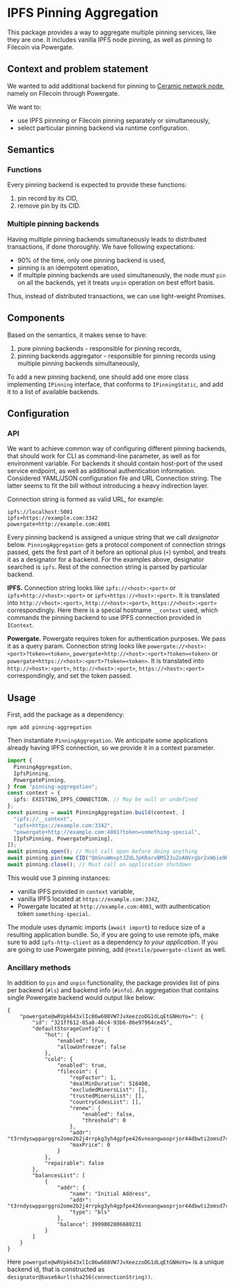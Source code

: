 # IPFS Pinning Aggregation

This package provides a way to aggregate multiple pinning services, like they are one.
It includes vanilla IPFS node pinning, as well as pinning to Filecoin via Powergate.

## Context and problem statement

We wanted to add additional backend for pinning to [Ceramic network node](https://github.com/ceramicnetwork/js-ceramic), namely on Filecoin through Powergate.

We want to:

- use IPFS pinnning or Filecoin pinning separately or simultaneously,
- select particular pinning backend via runtime configuration.

## Semantics

### Functions

Every pinning backend is expected to provide these functions:

1. pin record by its CID,
2. remove pin by its CID.

### Multiple pinning backends

Having multiple pinning backends simultaneously leads to distributed transactions, if done thoroughly. We have following expectations:

- 90% of the time, only one pinning backend is used,
- pinning is an idempotent operation,
- if multiple pinning backends are used simultaneously, the node _must_ `pin` on all the backends, yet it treats `unpin` operation on best effort basis.

Thus, instead of distributed transactions, we can use light-weight Promises.

## Components

Based on the semantics, it makes sense to have:

1. pure pinning backends - responsible for pinning records,
2. pinning backends aggregator - responsible for pinning records using multiple pinning backends simultaneously,

To add a new pinning backend, one should add one more class implementing `IPinning` interface, that conforms to `IPinningStatic`, and add it to a list of available backends.

## Configuration

### API

We want to achieve common way of configuring different pinning backends, that should work for CLI as command-line parameter, as well as for environment variable. For backends it should contain host-port of the used service endpoint, as well as additional authentication information. Considered YAML/JSON configuration file and URL Connection string. The latter seems to fit the bill without introducing a heavy indirection layer.

Connection string is formed as valid URL, for example:

```
ipfs://localhost:5001
ipfs+https://example.com:3342
powergate+http://example.com:4001
```

Every pinning backend is assigned a unique string that we call _designator_ below. `PinningAggregation` gets a protocol component of connection strings passed, gets the first part of it before an optional plus (`+`) symbol, and treats it as a designator for a backend.
For the examples above, designator searched is `ipfs`. Rest of the connection string is parsed by particular backend.

**IPFS.** Connection string looks like `ipfs://<host>:<port>` or `ipfs+http://<host>:<port>` or `ipfs+https://<host>:<port>`. It is translated into `http://<host>:<port>`, `http://<host>:<port>`, `https://<host>:<port>` correspondingly.
Here there is a special hostname `__context` used, which commands the pinning backend to use IPFS connection provided in `IContext`.

**Powergate.** Powergate requires token for authentication purposes. We pass it as a query param. Connection string looks like `powergate://<host>:<port>?token=<token>`, `powergate+http://<host>:<port>?token=<token>` or `powergate+https://<host>:<port>?token=<token>`. It is translated into `http://<host>:<port>`, `http://<host>:<port>`, `https://<host>:<port>` correspondingly, and set the token passed.

## Usage

First, add the package as a dependency:

```
npm add pinning-aggregation
```

Then instantiate `PinningAggregation`. We anticipate some applications already having IPFS connection, so we provide it in a context parameter.

```typescript
import {
  PinningAggregation,
  IpfsPinning,
  PowergatePinning,
} from "pinning-aggregation";
const context = {
  ipfs: EXISTING_IPFS_CONNECTION, // May be null or undefined
};
const pinning = await PinningAggregation.build(context, [
  "ipfs://__context",
  "ipfs+https://example.com:3342",
  "powergate+http://example.com:4001?token=something-special",
  [IpfsPinning, PowergatePinning],
]);
await pinning.open(); // Must call open before doing anything
await pinning.pin(new CID("QmSnuWmxptJZdLJpKRarxBMS2Ju2oANVrgbr2xWbie9b2D"));
await pinning.close(); // Must call on application shutdown
```

This would use 3 pinning instances:

- vanilla IPFS provided in `context` variable,
- vanilla IPFS located at `https://example.com:3342`,
- Powergate located at `http://example.com:4001`, with authentication token `something-special`.

The module uses dynamic imports (`await import`) to reduce size of a resulting application bundle.
So, if you are going to use remote ipfs, make sure to add `ipfs-http-client` as a dependency _to your application_.
If you are going to use Powergate pinning, add `@textile/powergate-client` as well.

### Ancillary methods

In addition to `pin` and `unpin` functionality, the package provides list of pins per backend (`#ls`) and backend info (`#info`).
An aggregation that contains single Powergate backend would output like below:

```
{
    "powergate@wRVpk643xlIc86w608VW7JvXeezzoDG1dLqEtGNHoYo=": {
        "id": "321ff612-85a8-46c4-93b6-86e97964ce45",
        "defaultStorageConfig": {
            "hot": {
                "enabled": true,
                "allowUnfreeze": false
            },
            "cold": {
                "enabled": true,
                "filecoin": {
                    "repFactor": 1,
                    "dealMinDuration": 518400,
                    "excludedMinersList": [],
                    "trustedMinersList": [],
                    "countryCodesList": [],
                    "renew": {
                        "enabled": false,
                        "threshold": 0
                    },
                    "addr": "t3rndyswpparggro2ome2b2j4rrpkg3yh4gpfpe426vneangwooprjor44dbwti2omsd7vkcb2lt6fcwpdt6sq",
                    "maxPrice": 0
                }
            },
            "repairable": false
        },
        "balancesList": [
            {
                "addr": {
                    "name": "Initial Address",
                    "addr": "t3rndyswpparggro2ome2b2j4rrpkg3yh4gpfpe426vneangwooprjor44dbwti2omsd7vkcb2lt6fcwpdt6sq",
                    "type": "bls"
                },
                "balance": 3999802806680231
            }
        ]
    }
}
```

Here `powergate@wRVpk643xlIc86w608VW7JvXeezzoDG1dLqEtGNHoYo=` is a unique backend id,
that is constructed as `designator@base64url(sha256(connectionString))`.
